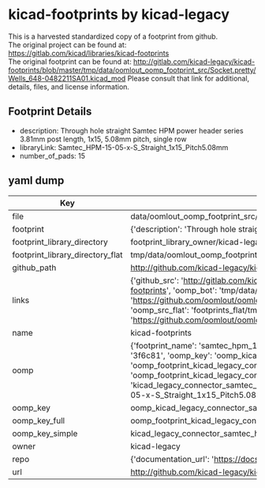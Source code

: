 # kicad-footprints by kicad-legacy  
This is a harvested standardized copy of a footprint from github.  
The original project can be found at:  
https://gitlab.com/kicad/libraries/kicad-footprints  
The original footprint can be found at:
http://gitlab.com/kicad-legacy/kicad-footprints/blob/master/tmp/data/oomlout_oomp_footprint_src/Socket.pretty/Wells_648-0482211SA01.kicad_mod
Please consult that link for additional, details, files, and license information.  
## Footprint Details
* description: Through hole straight Samtec HPM power header series 3.81mm post length, 1x15, 5.08mm pitch, single row  
* libraryLink: Samtec_HPM-15-05-x-S_Straight_1x15_Pitch5.08mm  
* number_of_pads: 15  
## yaml dump  
| Key | Value |  
| --- | --- |  
| file | data/oomlout_oomp_footprint_src/kicad-footprints/Connector_Samtec_HPM_THT.pretty/Samtec_HPM-15-05-x-S_Straight_1x15_Pitch5.08mm.kicad_mod |  
| footprint | {'description': 'Through hole straight Samtec HPM power header series 3.81mm post length, 1x15, 5.08mm pitch, single row', 'libraryLink': 'Samtec_HPM-15-05-x-S_Straight_1x15_Pitch5.08mm', 'number_of_pads': 15} |  
| footprint_library_directory | footprint_library_owner/kicad-legacy_kicad-footprints |  
| footprint_library_directory_flat | tmp/data/oomlout_oomp_footprint_src/footprints_flat/kicad_legacy_connector_samtec_hpm_tht_samtec_hpm_15_05_x_s_straight_1x15_pitch5_08mm/working |  
| github_path | http://github.com/kicad-legacy/kicad-footprints/blob/master/tmp/data/oomlout_oomp_footprint_src/Connector_Samtec_HPM_THT.pretty/Samtec_HPM-15-05-x-S_Straight_1x15_Pitch5.08mm.kicad_mod |  
| links | {'github_src': 'http://gitlab.com/kicad-legacy/kicad-footprints/blob/master/tmp/data/oomlout_oomp_footprint_src/Socket.pretty/Wells_648-0482211SA01.kicad_mod', 'github_src_repo': 'https://gitlab.com/kicad/libraries/kicad-footprints', 'oomp_bot': 'tmp/data/oomlout_oomp_footprint_src/footprints/kicad_legacy_connector_samtec_hpm_tht_samtec_hpm_15_05_x_s_straight_1x15_pitch5_08mm/working', 'oomp_bot_github': 'https://github.com/oomlout/oomlout_oomp_footprint_bot/tree/main/tmp/data/oomlout_oomp_footprint_src/footprints/kicad_legacy_connector_samtec_hpm_tht_samtec_hpm_15_05_x_s_straight_1x15_pitch5_08mm/working', 'oomp_src_flat': 'footprints_flat/tmp/data/oomlout_oomp_footprint_src/footprints_flat/kicad_legacy_connector_samtec_hpm_tht_samtec_hpm_15_05_x_s_straight_1x15_pitch5_08mm/working', 'oomp_src_flat_github': 'https://github.com/oomlout/oomlout_oomp_footprint_src/tree/main/tmp/data/oomlout_oomp_footprint_src/footprints_flat/kicad_legacy_connector_samtec_hpm_tht_samtec_hpm_15_05_x_s_straight_1x15_pitch5_08mm/working'} |  
| name | kicad-footprints |  
| oomp | {'footprint_name': 'samtec_hpm_15_05_x_s_straight_1x15_pitch5_08mm', 'library_name': 'connector_samtec_hpm_tht', 'md5': '3f6c8172aa4ee9ce1eb1781b6503c85c', 'md5_10': '3f6c8172aa', 'md5_5': '3f6c8', 'md5_6': '3f6c81', 'oomp_key': 'oomp_kicad_legacy_connector_samtec_hpm_tht_samtec_hpm_15_05_x_s_straight_1x15_pitch5_08mm', 'oomp_key_extra': 'oomp_footprint_kicad_legacy_connector_samtec_hpm_tht_samtec_hpm_15_05_x_s_straight_1x15_pitch5_08mm', 'oomp_key_full': 'oomp_footprint_kicad_legacy_connector_samtec_hpm_tht_samtec_hpm_15_05_x_s_straight_1x15_pitch5_08mm_3f6c81', 'oomp_key_simple': 'kicad_legacy_connector_samtec_hpm_tht_samtec_hpm_15_05_x_s_straight_1x15_pitch5_08mm', 'original_filename': 'data/oomlout_oomp_footprint_src/kicad-footprints/Connector_Samtec_HPM_THT.pretty/Samtec_HPM-15-05-x-S_Straight_1x15_Pitch5.08mm.kicad_mod', 'owner_name': 'kicad_legacy'} |  
| oomp_key | oomp_kicad_legacy_connector_samtec_hpm_tht_samtec_hpm_15_05_x_s_straight_1x15_pitch5_08mm |  
| oomp_key_full | oomp_footprint_kicad_legacy_connector_samtec_hpm_tht_samtec_hpm_15_05_x_s_straight_1x15_pitch5_08mm |  
| oomp_key_simple | kicad_legacy_connector_samtec_hpm_tht_samtec_hpm_15_05_x_s_straight_1x15_pitch5_08mm |  
| owner | kicad-legacy |  
| repo | {'documentation_url': 'https://docs.github.com/rest/repos/repos#get-a-repository', 'message': 'Not Found'} |  
| url | http://github.com/kicad-legacy/kicad-footprints |  

